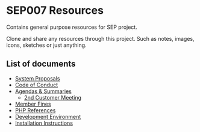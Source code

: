 # SEP007 Resources

Contains general purpose resources for SEP project.

Clone and share any resources through this project. Such as notes, images, icons, sketches or just anything.

## List of documents

* [System Proposals](system-proposals.md)
* [Code of Conduct](code-of-conduct.md)
* [Agendas & Summaries](/agendas-summaries)
   * [2nd Customer Meeting](/agendas-summaries/2nd-customer-meeting.md)
* [Member Fines](member-fines.md)
* [PHP References](php-references.md)
* [Development Environment](development-environment.md)
* [Installation Instructions](installing-patat.md)
